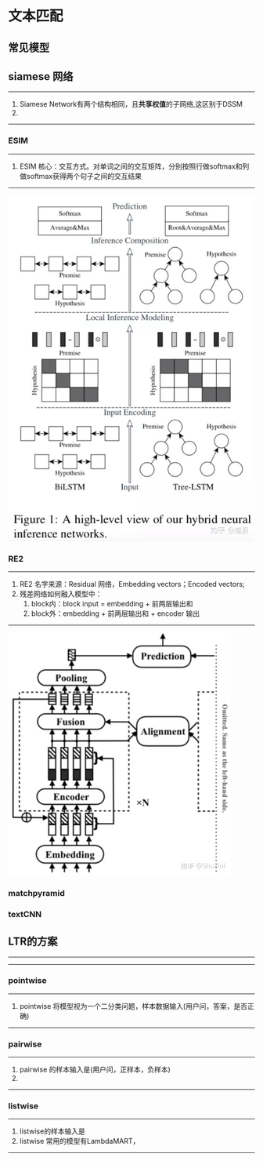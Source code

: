 # 文本匹配

## 常见模型

## siamese 网络

----

1. Siamese Network有两个结构相同，且**共享权值**的子网络,这区别于DSSM
1.

---

### ESIM

---

1. ESIM 核心：交互方式。对单词之间的交互矩阵，分别按照行做softmax和列做softmax获得两个句子之间的交互结果

---

![esim](../img/esim.jpg)

### RE2

----

1. RE2 名字来源：Residual 网络，Embedding vectors；Encoded vectors;
1. 残差网络如何融入模型中：
    1. block内：block input = embedding + 前两层输出和
    1. block外：embedding + 前两层输出和 + encoder 输出

----

![re2](../img/re2.jpg)

### matchpyramid

### textCNN

## LTR的方案

-----
-----

### pointwise

---

1. pointwise 将模型视为一个二分类问题，样本数据输入(用户问，答案，是否正确)

---

### pairwise

---

1. pairwise 的样本输入是(用户问，正样本，负样本)
1.

---

### listwise

---

1. listwise的样本输入是
1. listwise 常用的模型有LambdaMART，

---
